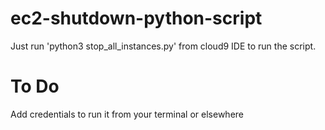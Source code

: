 # ec2-shutdown-python-script
Just run 'python3 stop_all_instances.py' from cloud9 IDE to run the script.

# To Do
Add credentials to run it from your terminal or elsewhere
